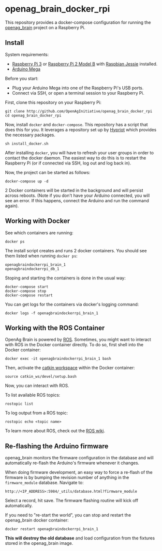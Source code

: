 # openag\_brain\_docker\_rpi

This repository provides a docker-compose configuration for running the
[openag\_brain](http://github.com/OpenAgInitiative/openag_brain) project on a
Raspberry Pi.

## Install

System requirements:

- [Raspberry Pi 3](https://www.raspberrypi.org/products/raspberry-pi-3-model-b/)
  or [Raspberry Pi 2 Model B](https://www.raspberrypi.org/products/raspberry-pi-2-model-b/)
  with [Raspbian Jessie](https://www.raspberrypi.org/downloads/raspbian/) installed.
- [Arduino Mega](https://www.arduino.cc/en/Main/ArduinoBoardMega)

Before you start:

- Plug your Arduino Mega into one of the Raspberry Pi's USB ports.
- Connect via SSH, or open a terminal session to your Raspberry Pi.

First, clone this repository on your Raspberry Pi:

    git clone http://github.com/OpenAgInitiative/openag_brain_docker_rpi
    cd openag_brain_docker_rpi

Now, install `docker` and `docker-compose`. This repository has a script that
does this for you. It leverages a repository set up by
[Hypriot](http://blog.hypriot.com/) which provides the necessary packages.

    sh install_docker.sh

After installing `docker`, you will have to refresh your user groups in order
to contact the docker daemon. The easiest way to do this is to restart the
Raspberry Pi (or if connected via SSH, log out and log back in).

Now, the project can be started as follows:

    docker-compose up -d

2 Docker containers will be started in the background and will persist across
reboots. (Note if you don't have your Arduino connected, you will see an error.
If this happens, connect the Arduino and run the command again).

## Working with Docker

See which containers are running:

    docker ps

The install script creates and runs 2 docker containers. You should see them
listed when running `docker ps`:

    openagbraindockerrpi_brain_1
    openagbraindockerrpi_db_1

Stoping and starting the containers is done in the usual way:

    docker-compose start
    docker-compose stop
    docker-compose restart

You can get logs for the containers via docker's logging command:

    docker logs -f openagbraindockerrpi_brain_1

## Working with the ROS Container

OpenAg Brain is powered by [ROS](http://www.ros.org/). Sometimes, you might
want to interact with ROS in the Docker container directly. To do so, first
shell into the Docker container:

    docker exec -it openagbraindockerrpi_brain_1 bash

Then, activate the [catkin workspace](http://wiki.ros.org/catkin/Tutorials/using_a_workspace)
within the Docker container:

    source catkin_ws/devel/setup.bash

Now, you can interact with ROS.

To list available ROS topics:

    rostopic list

To log output from a ROS topic:

    rostopic echo <topic name>

To learn more about ROS, check out the [ROS wiki](http://wiki.ros.org/).

## Re-flashing the Arduino firmware

openag_brain monitors the firmware configuration in the database and will
automatically re-flash the Arduino's firmware whenever it changes.

When doing firmware development, an easy way to force a re-flash of the firmware is by bumping the revision number of anything in the `firmware_module`
database. Navigate to:

    http://<IP_ADDRESS>:5984/_utils/database.html?firmware_module

Select a record, hit save. The firmware flashing routine will kick
off automatically.

If you need to "re-start the world", you can stop and restart the openag_brain docker container:

    docker restart openagbraindockerrpi_brain_1

**This will destroy the old database** and load configuration from the fixtures stored in the openag_brain image.